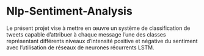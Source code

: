 # Nlp-Sentiment-Analysis
 Le présent projet vise à mettre en œuvre un système de classification de tweets capable d’attribuer à chaque message l’une des classes représentant différents niveaux d’intensité positive et négative du sentiment avec l’utilisation de réseaux de neurones récurrents  LSTM.
